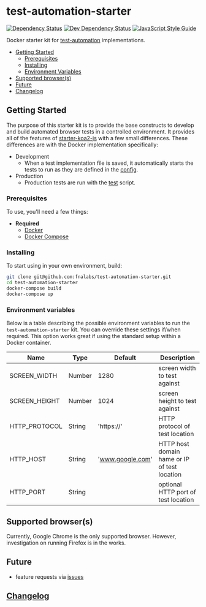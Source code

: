 # test-automation-starter

[![Dependency Status][depstat-image]][depstat-url]
[![Dev Dependency Status][devdepstat-image]][devdepstat-url]
[![JavaScript Style Guide][style-image]][style-url]

Docker starter kit for [test-automation](https://www.npmjs.com/package/test-automation) implementations.

- [Getting Started](#getting-started)
  - [Prerequisites](#prerequisites)
  - [Installing](#installing)
  - [Environment Variables](#environment-variables)
- [Supported browser(s)](#supported-browsers)
- [Future](#future)
- [Changelog](#changelog)

## Getting Started

The purpose of this starter kit is to provide the base constructs to develop and build automated browser tests in a controlled environment. It provides all of the features of [starter-koa2-js](https://github.com/fnalabs/starter-koa2-js) with a few small differences. These differences are with the Docker implementation specifically:

- Development
  - When a test implementation file is saved, it automatically starts the tests to run as they are defined in the [config](./src/config.js).
- Production
  - Production tests are run with the [test](./bin/test) script.

### Prerequisites

To use, you'll need a few things:

- **Required**
  - [Docker](https://www.docker.com/)
  - [Docker Compose](https://docs.docker.com/compose/)

### Installing

To start using in your own environment, build:

```sh
git clone git@github.com:fnalabs/test-automation-starter.git
cd test-automation-starter
docker-compose build
docker-compose up
```

### Environment variables

Below is a table describing the possible environment variables to run the `test-automation-starter` kit. You can override these settings if/when required. This option works great if using the standard setup within a Docker container.

Name           | Type    | Default           | Description
-------------- | ------- | ----------------- | --------------------------------------------
SCREEN_WIDTH   | Number  | 1280              | screen width to test against
SCREEN_HEIGHT  | Number  | 1024              | screen height to test against
HTTP_PROTOCOL  | String  | 'https://'        | HTTP protocol of test location
HTTP_HOST      | String  | 'www.google.com'  | HTTP host domain hame or IP of test location
HTTP_PORT      | String  |                   | optional HTTP port of test location

## Supported browser(s)

Currently, Google Chrome is the only supported browser. However, investigation on running Firefox is in the works.

## Future

- feature requests via [issues](https://github.com/fnalabs/test-automation-starter/issues)

## [Changelog](https://github.com/fnalabs/test-automation-starter/releases)

[depstat-image]: https://img.shields.io/david/fnalabs/test-automation-starter.svg
[depstat-url]: https://david-dm.org/fnalabs/test-automation-starter

[devdepstat-image]: https://img.shields.io/david/dev/fnalabs/test-automation-starter.svg
[devdepstat-url]: https://david-dm.org/fnalabs/test-automation-starter?type=dev

[style-image]: https://img.shields.io/badge/code_style-standard-brightgreen.svg
[style-url]: https://standardjs.com
